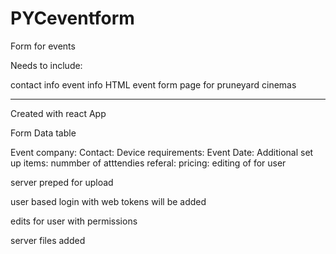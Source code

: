 # PYCeventform

Form for events

Needs to include:

contact info
event info
HTML event form page for pruneyard cinemas

-----------------------------------------------------------------------------------------------------------------------------------------------------------

Created with react App

Form Data table

Event company:
Contact:
Device requirements:
Event Date:
Additional set up items:
nummber of atttendies
referal:
pricing:
editing of for user

server preped for upload

user based login with web tokens will be added

edits for user with permissions

server files added
  
